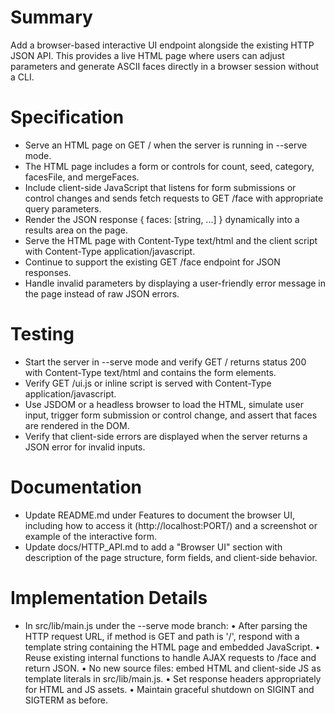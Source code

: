 # Summary
Add a browser-based interactive UI endpoint alongside the existing HTTP JSON API. This provides a live HTML page where users can adjust parameters and generate ASCII faces directly in a browser session without a CLI.

# Specification
- Serve an HTML page on GET / when the server is running in --serve mode.
- The HTML page includes a form or controls for count, seed, category, facesFile, and mergeFaces.
- Include client-side JavaScript that listens for form submissions or control changes and sends fetch requests to GET /face with appropriate query parameters.
- Render the JSON response { faces: [string, ...] } dynamically into a results area on the page.
- Serve the HTML page with Content-Type text/html and the client script with Content-Type application/javascript.
- Continue to support the existing GET /face endpoint for JSON responses.
- Handle invalid parameters by displaying a user-friendly error message in the page instead of raw JSON errors.

# Testing
- Start the server in --serve mode and verify GET / returns status 200 with Content-Type text/html and contains the form elements.
- Verify GET /ui.js or inline script is served with Content-Type application/javascript.
- Use JSDOM or a headless browser to load the HTML, simulate user input, trigger form submission or control change, and assert that faces are rendered in the DOM.
- Verify that client-side errors are displayed when the server returns a JSON error for invalid inputs.

# Documentation
- Update README.md under Features to document the browser UI, including how to access it (http://localhost:PORT/) and a screenshot or example of the interactive form.
- Update docs/HTTP_API.md to add a "Browser UI" section with description of the page structure, form fields, and client-side behavior.

# Implementation Details
- In src/lib/main.js under the --serve mode branch:
  • After parsing the HTTP request URL, if method is GET and path is '/', respond with a template string containing the HTML page and embedded JavaScript.
  • Reuse existing internal functions to handle AJAX requests to /face and return JSON.
  • No new source files: embed HTML and client-side JS as template literals in src/lib/main.js.
  • Set response headers appropriately for HTML and JS assets.
  • Maintain graceful shutdown on SIGINT and SIGTERM as before.
